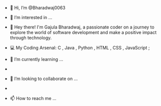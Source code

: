 - 👋 Hi, I’m @Bharadwaj0063
- 👀 I’m interested in ...
-   👋 Hey there! I'm Gajula Bharadwaj, a passionate coder on a journey to explore the world of software development and make a positive impact through technology.
-   💻 My Coding Arsenal:  C , Java , Python , HTML , CSS , JavaScript ;

- 🌱 I’m currently learning ...
- 
- 💞️ I’m looking to collaborate on ...
- 
- 📫 How to reach me ...

<!---
Bharadwaj0063/Bharadwaj0063 is a ✨ special ✨ repository because its `README.md` (this file) appears on your GitHub profile.
You can click the Preview link to take a look at your changes.
--->
